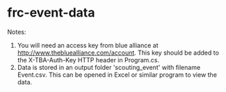 # frc-event-data

Notes:
1. You will need an access key from blue alliance at http://www.thebluealliance.com/account. This key should be added to the X-TBA-Auth-Key HTTP header in Program.cs.
2. Data is stored in an output folder 'scouting_event' with filename Event.csv. This can be opened in Excel or similar program to view the data.
